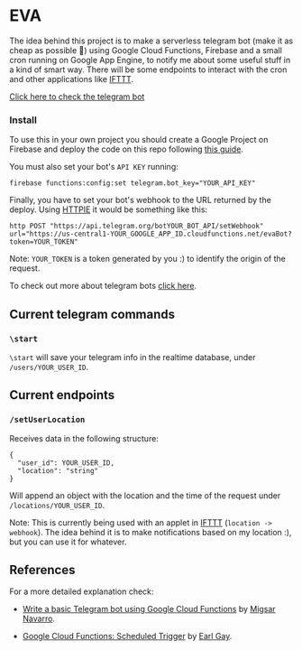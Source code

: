 # EVA

The idea behind this project is to make a serverless telegram bot (make it as cheap as possible 💸) using Google Cloud Functions, Firebase and a small cron running on Google App Engine, to notify me about some useful stuff in a kind of smart way. There will be some endpoints to interact with the cron and other applications like [IFTTT](https://ifttt.com/).

[Click here to check the telegram bot](https://t.me/eva_v1_bot)

### Install

To use this in your own project you should create a Google Project on Firebase and deploy the code on this repo following [this guide](https://firebase.google.com/docs/functions/get-started).

You must also set your bot's `API KEY` running:

```
firebase functions:config:set telegram.bot_key="YOUR_API_KEY"
```

Finally, you have to set your bot's webhook to the URL returned by the deploy. Using [HTTPIE](https://httpie.org/) it would be something like this:

```
http POST "https://api.telegram.org/botYOUR_BOT_API/setWebhook" url="https://us-central1-YOUR_GOOGLE_APP_ID.cloudfunctions.net/evaBot?token=YOUR_TOKEN"
```

Note: `YOUR_TOKEN` is a token generated by you :) to identify the origin of the request.

To check out more about telegram bots [click here](https://core.telegram.org/bots).

## Current telegram commands

### `\start`
`\start` will save your telegram info in the realtime database, under `/users/YOUR_USER_ID`.

## Current endpoints
### `/setUserLocation`
Receives data in the following structure:

```
{
  "user_id": YOUR_USER_ID,
  "location": "string"
}
```

Will append an object with the location and the time of the request under `/locations/YOUR_USER_ID`.

Note: This is currently being used with an applet in [IFTTT](https://ifttt.com/) (`location -> webhook`).
The idea behind it is to make notifications based on my location :), but you can use it for whatever.

## References

For a more detailed explanation check:
- [Write a basic Telegram bot using Google Cloud Functions](https://chatbotslife.com/write-a-basic-telegram-bot-using-google-cloud-functions-51ab026fe016) by [Migsar Navarro](https://medium.com/@migsarnavarro).

- [Google Cloud Functions: Scheduled Trigger](https://medium.com/@earlg3/google-cloud-functions-scheduled-trigger-915b5fb8310f) by [Earl Gay](https://medium.com/@earlg3).
